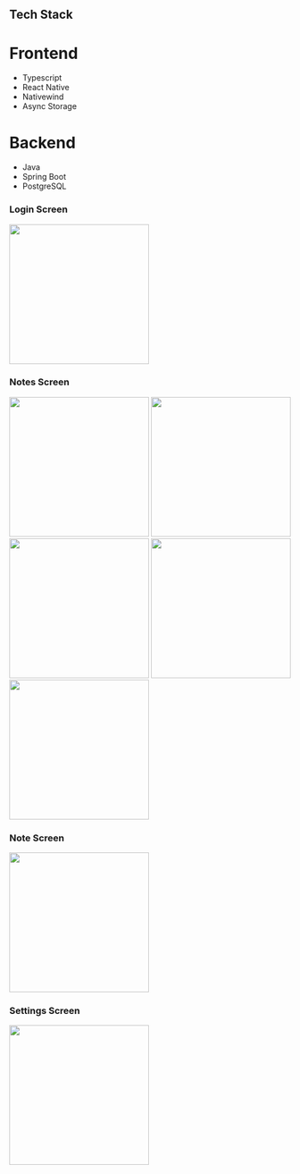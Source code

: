 ## Tech Stack
  # Frontend
  - Typescript
  - React Native
  - Nativewind
  - Async Storage

 # Backend
 - Java
 - Spring Boot
 - PostgreSQL
   
   
### Login Screen
<img src="https://github.com/user-attachments/assets/c3cefb01-e84c-41e2-b825-4b677dd7b107" width="250" />

### Notes Screen
<img src="https://github.com/user-attachments/assets/3104a658-fbcd-415f-9b16-c6841b0f9468" width="250" />
<img src="https://github.com/user-attachments/assets/3235b855-659e-4f52-b1eb-047caefdddb1" width="250" />
<img src="https://github.com/user-attachments/assets/fafd2e00-7803-4c2a-a968-52b104fc2730" width="250" />
<img src="https://github.com/user-attachments/assets/90f38157-d279-4e6a-af77-0436e8acdf8e" width="250" />
<img src="https://github.com/user-attachments/assets/2f044326-8b4a-4933-b795-ea82b7fbeaae" width="250" />

### Note Screen
<img src="https://github.com/user-attachments/assets/9bcb25a8-7567-4f4d-8fb7-54595aa6504f" width="250" />

### Settings Screen
<img src="https://github.com/user-attachments/assets/68e3cd01-f11f-47aa-904b-d014ba2c76aa" width="250" />
